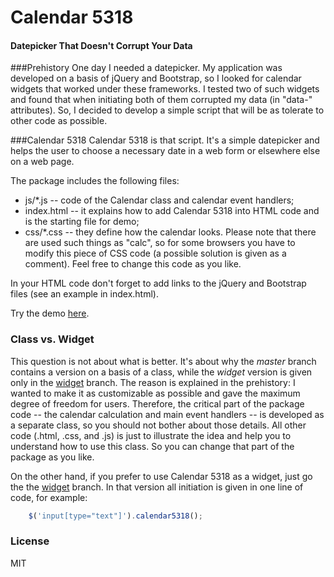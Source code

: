 # Calendar 5318
#### Datepicker That Doesn't Corrupt Your Data

###Prehistory
One day I needed a datepicker. My application was developed on a basis of jQuery and Bootstrap, so I looked for calendar widgets that worked under these frameworks. I tested two of such widgets and found that when initiating both of them corrupted my data (in "data-" attributes). So, I decided to develop a simple script that will be as tolerate to other code as possible.

###Calendar 5318
Calendar 5318 is that script. It's a simple datepicker and helps the user to choose a necessary date in a web form or elsewhere else on a web page.

The package includes the following files:
- js/*.js -- code of the Calendar class and calendar event handlers;
- index.html -- it explains how to add Calendar 5318 into HTML code and is the starting file for demo;
- css/*.css -- they define how the calendar looks. Please note that there are used such things as "calc", so for some browsers you have to modify this piece of CSS code (a possible solution is given as a comment). Feel free to change this code as you like.

In your HTML code don't forget to add links to the jQuery and Bootstrap files (see an example in index.html).

Try the demo [here](http://seabrus.github.io/calendar-5318/).
 
### Class vs. Widget

This question is not about what is better. It's about why the _master_ branch contains a version on a basis of a class, while the _widget_ version is given only in the [widget](https://github.com/seabrus/calendar-5318/tree/widget) branch. The reason is explained in the prehistory: I wanted to make it as customizable as possible and gave the maximum degree of freedom for users. Therefore, the critical part of the package code -- the calendar calculation and main event handlers -- is developed as a separate class, so you should not bother about those details. All other code (.html, .css, and .js) is just to illustrate the idea and help you to understand how to use this class. So you can change that part of the package as you like.

On the other hand, if you prefer to use Calendar 5318 as a widget, just go the the [widget](https://github.com/seabrus/calendar-5318/tree/widget) branch. In that version all initiation is given in one line of code, for example:
```js
    $('input[type="text"]').calendar5318();
```

### License
MIT
